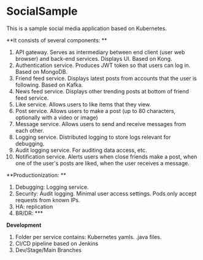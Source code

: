 # SocialSample
This is a sample social media application based on Kubernetes.

**It consists of several components: **
1. API gateway. Serves as intermediary between end client (user web browser) and back-end services. Displays UI. Based on Kong.
2. Authentication service. Produces JWT token so that users can log in. Based on MongoDB.
3. Friend feed service. Displays latest posts from accounts that the user is following. Based on Kafka. 
4. News feed service. Displays other trending posts at bottom of friend feed service.
5. Like service. Allows users to like items that they view.
6. Post service. Allows users to make a post (up to 80 characters, optionally with a video or image)
7. Message service. Allows users to send and receive messages from each other.
8. Logging service. Distributed logging to store logs relevant for debugging.
9. Audit logging service. For auditing data access, etc.
10. Notification service. Alerts users when close friends make a post, when one of the user's posts are liked, when the user receives a message.

**Productionization: **
1. Debugging: Logging service.
2. Security: Audit logging. Minimal user access settings. Pods only accept requests from known IPs.
3. HA: replication
4. BR/DR: ***

**Development**
1. Folder per service contains: Kubernetes yamls. .java files.
2. CI/CD pipeline based on Jenkins
3. Dev/Stage/Main Branches
